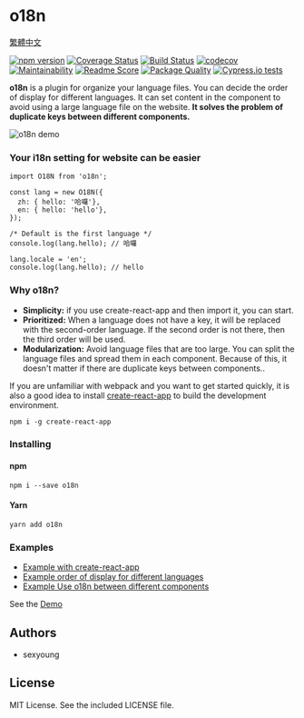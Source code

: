 # o18n
[繁體中文](https://github.com/sexyoung/o18n/blob/master/README-TW.md)


[![npm version](https://badge.fury.io/js/o18n.svg)](https://badge.fury.io/js/o18n) [![Coverage Status](https://coveralls.io/repos/github/sexyoung/o18n/badge.svg?branch=master)](https://coveralls.io/github/sexyoung/o18n?branch=master) [![Build Status](https://travis-ci.org/sexyoung/o18n.svg?branch=master)](https://travis-ci.org/sexyoung/o18n) [![codecov](https://codecov.io/gh/sexyoung/o18n/branch/master/graph/badge.svg)](https://codecov.io/gh/sexyoung/o18n) [![Maintainability](https://api.codeclimate.com/v1/badges/74fbd29f1eaf55c971c1/maintainability)](https://codeclimate.com/github/sexyoung/o18n/maintainability) [![Readme Score](http://readme-score-api.herokuapp.com/score.svg?url=sexyoung/o18n)](http://clayallsopp.github.io/readme-score?url=sexyoung/o18n) [![Package Quality](http://npm.packagequality.com/shield/o18n.svg)](http://packagequality.com/#?package=o18n) [![Cypress.io tests](https://img.shields.io/badge/cypress.io-tests-green.svg?style=flat-square)](https://cypress.io)

**o18n** is a plugin for organize your language files. You can decide the order of display for different languages. It can set content in the component to avoid using a large language file on the website. **It solves the problem of duplicate keys between different components.**

![o18n demo](https://media.giphy.com/media/4WFhEZ9nlZmWGAfH09/giphy.gif)

### Your i18n setting for website can be easier
```es6
import O18N from 'o18n';

const lang = new O18N({
  zh: { hello: '哈囉'},
  en: { hello: 'hello'},
});

/* Default is the first language */
console.log(lang.hello); // 哈囉

lang.locale = 'en';
console.log(lang.hello); // hello
```

### Why o18n?
- **Simplicity:** if you use create-react-app and then import it, you can start.
- **Prioritized:** When a language does not have a key, it will be replaced with the second-order language. If the second order is not there, then the third order will be used.
- **Modularization:** Avoid language files that are too large. You can split the language files and spread them in each component. Because of this, it doesn't matter if there are duplicate keys between components..

If you are unfamiliar with webpack and you want to get started quickly, it is also a good idea to install [create-react-app](https://github.com/facebook/create-react-app) to build the development environment.

```shell
npm i -g create-react-app
```

### Installing

#### npm
```shell
npm i --save o18n
```

#### Yarn
```shell
yarn add o18n
```

### Examples
- [Example with create-react-app](https://github.com/sexyoung/o18n/tree/master/example/basic)
- [Example order of display for different languages](https://github.com/sexyoung/o18n/tree/master/example/order)
- [Example Use o18n between different components](https://github.com/sexyoung/o18n/tree/master/example/split)

See the [Demo](https://sexyoung.github.io/o18n)

## Authors
- sexyoung

## License
MIT License. See the included LICENSE file.
